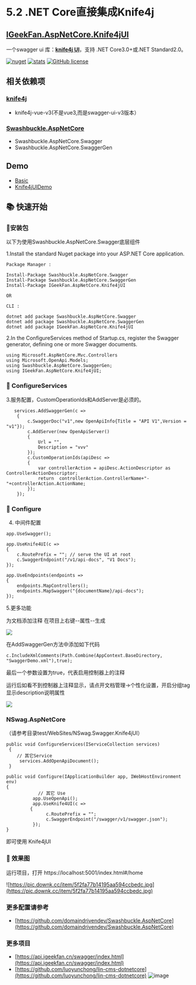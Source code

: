 
# 5.2 .NET Core直接集成Knife4j

## [IGeekFan.AspNetCore.Knife4jUI](https://github.com/luoyunchong/IGeekFan.AspNetCore.Knife4jUI)

一个swagger ui 库：**[knife4j UI](https://gitee.com/xiaoym/knife4j)**，支持 .NET Core3.0+或.NET Standard2.0。


[![nuget](https://img.shields.io/nuget/v/IGeekFan.AspNetCore.Knife4jUI.svg?style=flat-square)](https://www.nuget.org/packages/IGeekFan.AspNetCore.Knife4jUI) [![stats](https://img.shields.io/nuget/dt/IGeekFan.AspNetCore.Knife4jUI.svg?style=flat-square)](https://www.nuget.org/stats/packages/IGeekFan.AspNetCore.Knife4jUI?groupby=Version) [![GitHub license](https://img.shields.io/badge/license-Apache-blue.svg)](https://raw.githubusercontent.com/luoyunchong/IGeekFan.AspNetCore.Knife4jUI/master/LICENSE.txt)

## 相关依赖项
### [knife4j](https://gitee.com/xiaoym/knife4j)
- knife4j-vue-v3(不是vue3,而是swagger-ui-v3版本）
### [Swashbuckle.AspNetCore](https://github.com/domaindrivendev/Swashbuckle.AspNetCore)
- Swashbuckle.AspNetCore.Swagger
- Swashbuckle.AspNetCore.SwaggerGen

## Demo
- [Basic](https://github.com/luoyunchong/IGeekFan.AspNetCore.Knife4jUI/blob/master/test/Basic)
- [Knife4jUIDemo](https://github.com/luoyunchong/IGeekFan.AspNetCore.Knife4jUI/blob/master/test/Knife4jUIDemo)

## 📚 快速开始

### 🚀安装包

以下为使用Swashbuckle.AspNetCore.Swagger底层组件

1.Install the standard Nuget package into your ASP.NET Core application.

```
Package Manager : 

Install-Package Swashbuckle.AspNetCore.Swagger
Install-Package Swashbuckle.AspNetCore.SwaggerGen
Install-Package IGeekFan.AspNetCore.Knife4jUI

OR

CLI :

dotnet add package Swashbuckle.AspNetCore.Swagger
dotnet add package Swashbuckle.AspNetCore.SwaggerGen
dotnet add package IGeekFan.AspNetCore.Knife4jUI
```

2.In the ConfigureServices method of Startup.cs, register the Swagger generator, defining one or more Swagger documents.

```
using Microsoft.AspNetCore.Mvc.Controllers
using Microsoft.OpenApi.Models;
using Swashbuckle.AspNetCore.SwaggerGen;
using IGeekFan.AspNetCore.Knife4jUI;
```
### 🚁 ConfigureServices

3.服务配置，CustomOperationIds和AddServer是必须的。
```
   services.AddSwaggerGen(c =>
    {
        c.SwaggerDoc("v1",new OpenApiInfo{Title = "API V1",Version = "v1"});
        c.AddServer(new OpenApiServer()
        {
            Url = "",
            Description = "vvv"
        });
        c.CustomOperationIds(apiDesc =>
        {
            var controllerAction = apiDesc.ActionDescriptor as ControllerActionDescriptor;
            return  controllerAction.ControllerName+"-"+controllerAction.ActionName;
        });
    });
```

### 💪 Configure
4. 中间件配置
```
app.UseSwagger();

app.UseKnife4UI(c =>
{
    c.RoutePrefix = ""; // serve the UI at root
    c.SwaggerEndpoint("/v1/api-docs", "V1 Docs");
});

app.UseEndpoints(endpoints =>
{
    endpoints.MapControllers();
    endpoints.MapSwagger("{documentName}/api-docs");
});
```

5.更多功能

为文档添加注释 在项目上右键--属性--生成

![](https://pic.downk.cc/item/5f34161d14195aa59413f0fc.jpg)

在AddSwaggerGen方法中添加如下代码

```
c.IncludeXmlComments(Path.Combine(AppContext.BaseDirectory, "SwaggerDemo.xml"),true);
```
 最后一个参数设置为true，代表启用控制器上的注释

运行后如看不到控制器上注释显示，请点开文档管理->个性化设置，开启分组tag显示description说明属性

![](https://pic.downk.cc/item/5f34171114195aa594142d2e.jpg)



### NSwag.AspNetCore
（请参考目录test/WebSites/NSwag.Swagger.Knife4jUI）

```
public void ConfigureServices(IServiceCollection services)
 {
    // 其它Service
     services.AddOpenApiDocument();
 }
```

```
public void Configure(IApplicationBuilder app, IWebHostEnvironment env)
{
            // 其它 Use
          app.UseOpenApi();
          app.UseKnife4UI(c =>
         {
               c.RoutePrefix = "";
               c.SwaggerEndpoint("/swagger/v1/swagger.json");
          });
}
```

即可使用 Knife4jUI

### 🔎 效果图
运行项目，打开 https://localhost:5001/index.html#/home

![https://pic.downk.cc/item/5f2fa77b14195aa594ccbedc.jpg](https://pic.downk.cc/item/5f2fa77b14195aa594ccbedc.jpg)


### 更多配置请参考

- [https://github.com/domaindrivendev/Swashbuckle.AspNetCore](https://github.com/domaindrivendev/Swashbuckle.AspNetCore)


### 更多项目

- [https://api.igeekfan.cn/swagger/index.html](https://api.igeekfan.cn/swagger/index.html)
- [https://github.com/luoyunchong/lin-cms-dotnetcore](https://github.com/luoyunchong/lin-cms-dotnetcore)
![image](https://pic.downk.cc/item/5f2fa97814195aa594cd5cfc.jpg)
